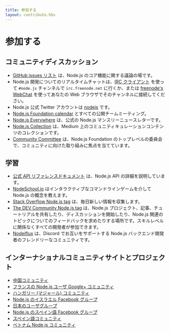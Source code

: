 ```yaml
---
title: 参加する
layout: contribute.hbs
---
```

# 参加する

## コミュニティディスカッション

- [GitHub issues リスト](https://github.com/nodejs/node/issues) は、Node.js のコア機能に関する議論の場です。
- Node.js 開発についてのリアルタイムチャットは、[IRC クライアント](http://en.wikipedia.org/wiki/Comparison_of_Internet_Relay_Chat_clients) を使って `#node.js` チャンネルで `irc.freenode.net` に行くか、または [freenode's WebChat](http://webchat.freenode.net/?channels=node.js) を使ってあなたの Web ブラウザでそのチャンネルに接続してください。
- Node.js 公式 Twitter アカウントは [nodejs](https://twitter.com/nodejs) です。
- [Node.js Foundation calendar](https://nodejs.org/calendar) とすべての公開チームミーティング。
- [Node.js Everywhere](https://newsletter.nodejs.org) は、公式の Node.js マンスリーニュースレターです。
- [Node.js Collection](https://medium.com/the-node-js-collection) は、Medium 上のコミュニティキュレーションコンテンツのコレクションです。
- [Community Committee](https://github.com/nodejs/community-committee) は、Node.js Foundation のトップレベルの委員会で、コミュニティに向けた取り組みに焦点を当てています。


## 学習

- [公式 API リファレンスドキュメント](/api) は、Node.js API の詳細を説明しています。
- [NodeSchool.io](http://nodeschool.io) はインタラクティブなコマンドラインゲームを介して Node.js の概念を教えます。
- [Stack Overflow Node.js tag](http://stackoverflow.com/questions/tagged/node.js) は、毎日新しい情報を収集します。
- [The DEV Community Node.js tag](https://dev.to/t/node) は、Node.js プロジェクト、記事、チュートリアルを共有したり、ディスカッションを開始したり、Node.js 関連のトピックについてのフィードバックを求めたりする場所です。スキルレベルに関係なくすべての開発者が参加できます。
- [Nodeiflux](https://discordapp.com/invite/vUsrbjd) は、Discord でお互いをサポートする Node.js バックエンド開発者のフレンドリーなコミュニティです。

## インターナショナルコミュニティサイトとプロジェクト

- [中国コミュニティ](http://cnodejs.org)
- [フランスの Node.js ユーザ Google+ コミュニティ](https://plus.google.com/communities/113346206415381691435)
- [ハンガリー (マジャール) コミュニティ](http://nodehun.blogspot.com/)
- [Node.js のイスラエル Facebook グループ](https://www.facebook.com/groups/node.il/)
- [日本のユーザグループ](http://nodejs.jp/)
- [Node.js のスペイン語 Facebook グループ](https://www.facebook.com/groups/node.es/)
- [スペイン語コミュニティ](http://nodehispano.com)
- [ベトナム Node.js コミュニティ](https://www.facebook.com/nodejs.vn/)
